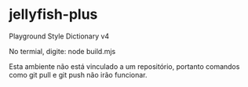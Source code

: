 # jellyfish-plus

Playground Style Dictionary v4

No termial, digite:
node build.mjs

Esta ambiente não está vinculado a um repositório, portanto comandos como git pull e git push não irão funcionar.

